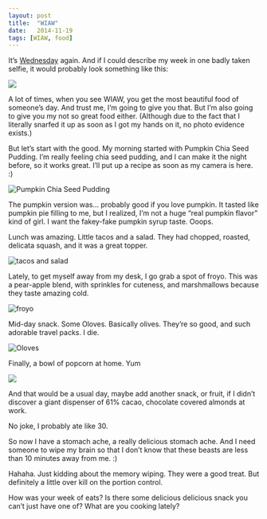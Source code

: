```yaml
---
layout: post
title:  "WIAW"
date:   2014-11-19
tags: [WIAW, food]
---
```


It’s [Wednesday](//www.peasandcrayons.com) again. And if I could describe my week in one badly taken selfie, it would probably look something like this:

![](https://lh3.googleusercontent.com/-eWSO5bbBf7o/VFkVhg0N5_I/AAAAAAAAPAk/he_7vYRZpRs/w434-h716-no/IMG_4240.JPG)

A lot of times, when you see WIAW, you get the most beautiful food of someone’s day. And trust me, I’m going to give you that. But I’m also going to give you my not so great food either. (Although due to the fact that I literally snarfed it up as soon as I got my hands on it, no photo evidence exists.)

But let’s start with the good. My morning started with Pumpkin Chia Seed Pudding. I’m really feeling chia seed pudding, and I can make it the night before, so it works great. I’ll put up a recipe as soon as my camera is here. :) 

![Pumpkin Chia Seed Pudding](https://lh4.googleusercontent.com/-FWR91pPXUDc/VGY-RMOWsQI/AAAAAAAAO_g/Pq0R5luigKo/w752-h716-no/IMG_4516.JPG)

The pumpkin version was… probably good if you love pumpkin. It tasted like pumpkin pie filling to me, but I realized, I’m not a huge “real pumpkin flavor” kind of girl. I want the fakey-fake pumpkin syrup taste. Ooops.

Lunch was amazing. Little tacos and a salad. They had chopped, roasted, delicata squash, and it was a great topper.

![tacos and salad](https://lh5.googleusercontent.com/hYu-mbuHrJfA-LhgQtEjyMIGVRR_WBqrbH7z3UGVKSk=w1018-h716-no)

Lately, to get myself away from my desk, I go grab a spot of froyo. This was a pear-apple blend, with sprinkles for cuteness, and marshmallows because they taste amazing cold.

![froyo](https://lh3.googleusercontent.com/-dqK7DArD4M0/VGqznuAIspI/AAAAAAAAO-k/NCkE6pPAqd8/w911-h716-no/IMG_4744.JPG)

Mid-day snack. Some Oloves. Basically olives. They’re so good, and such adorable travel packs. I die.

![Oloves](https://lh3.googleusercontent.com/-GV3cRYUf3gA/VGuEUuwjOcI/AAAAAAAAO9Q/ayN00B9Bw9o/w809-h716-no/IMG_4747.JPG)

Finally, a bowl of popcorn at home. Yum

![](https://lh4.googleusercontent.com/KY8auUnHmJIrCAsopI8x_6sf_s8U3AyHr6hzi_kTiSg=w847-h716-no)

And that would be a usual day, maybe add another snack, or fruit, if I didn’t discover a giant dispenser of 61% cacao, chocolate covered almonds at work. 

No joke, I probably ate like 30. 

So now I have a stomach ache, a really delicious stomach ache. And I need someone to wipe my brain so that I don’t know that these beasts are less than 10 minutes away from me. :)

Hahaha. Just kidding about the memory wiping. They were a good treat. But definitely a little over kill on the portion control. 

How was your week of eats? Is there some delicious delicious snack you can’t just have one of? What are you cooking lately?
